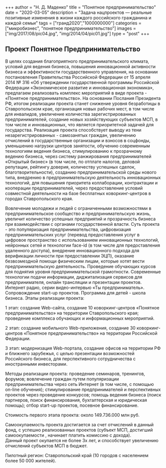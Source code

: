 +++
author = "Н. Д. Маденко"
title = "Понятное предпринимательство"
date = "2020-03-05"
description = "Задача нацпроектов — реальные позитивные изменения в жизни каждого российского гражданина и каждой семьи"
tags = ["гранд2020","1000000000"]
categories = ["микробизнес", "понятное предпринимательство"]
images = ["img/2017/08/pic04.jpg", "img/2014/04/pic01.jpg"]
type = "post"
+++

## Проект Понятное Предпринимательство

В целях создания благоприятного предпринимательского климата, условий для ведения бизнеса, повышения инновационной активности бизнеса и эффективности государственного управления, на основании постановления Правительства Российской Федерации от 15 апреля 2014 № 316 «Об утверждении государственной программы Российской Федерации «Экономическое развитие и инновационная экономика», предлагаем реализовать комплекс мероприятий в виде проекта - «Понятное предпринимательство». 
На основании Послания Президента РФ, итогом реализации проекта станет снижение уровня безработицы в Ставропольском крае, организация  новых рабочих мест, в том числе для инвалидов, увеличение количества зарегистрированных предпринимателей, создание новых хозяйствующих субъектов МСП, в том числе и инновационных, что является приоритетной задачей для государства.
Реализация проекта способствует выводу из тени незарегистрированных - самозанятых граждан, увеличению отчислений в государственные организации и взносов в соцфонды, уменьшению нагрузки центров занятости, обучению современным технологиям ведения бизнеса, стимулированию к прозрачному ведению бизнеса, через систему ранжирования предпринимателей «Открытый бизнес» (в том числе, по отплате налогов, деловой репутации, рейтингу доверия, количеству успешных сделок, благотворительности),  созданию предпринимательской среды нового типа, внедрению в предпринимательскую деятельность инновационных  технологий, для повышения приоритета коллаборации, контрактации и кооперации предпринимателей, через предоставление условий совместной деятельности на базе бесплатных коворкинг-центров в городах Ставропольского края. 

Вовлечение молодежи и людей с ограниченными возможностями  в предпринимательское сообщество и предпринимательскую жизнь, увеличит количество успешных предприятий и прозрачность бизнеса при взаимодействии с органами государственной власти.
Суть проекта - это популяризация предпринимательства, цифровизация предпринимательских услуг (перевод предоставления услуг в цифровое пространство с использованием инновационных технологий, нейронных сетей и технологии face-id (в том числе для предоставления удаленного доступа), внедрение инновационного подхода для верификации личности при предоставлении ЭЦП), оказание безвозмездной помощи физическим лицам, которые хотят вести предпринимательскую деятельность. Проведение обучающих курсов для поднятия уровня предпринимательской грамотности.
Современные технологии подачи информации, диджитализация сервисов для предпринимателя, онлайн трансляции и презентации проектов. Интернет радио, серии видео-интервью  «Ты предприниматель». Сопровождение start-up проектов. Программа для детей - школа бизнеса.
Этапы реализации проекта:

1 этап: создание Web-сайта, создание 10 коворкинг-центров «Понятное предпринимательство» на территории Ставропольского края; проведение комплекса обучающих и информационных мероприятий. 

2 этап: создание мобильного Web-приложения, создание 30 коворкинг-центров «Понятное предпринимательство» на территории Российской Федерации.

3 этап: модернизация Web-портала, создание офисов на территории РФ и ближнего зарубежья, с целью презентации возможностей Российского бизнеса, для перспективного сотрудничества с иностранными инвесторами.

Методы реализации проекта: проведение семинаров, тренингов, форумов; вовлечение граждан путем популяризации предпринимательства через сеть Интернет (в том числе, с помощью on-line обучения); стимулирование предпринимателей и перспективных проектов через проведение конкурсов; помощь ведения бизнеса (поиск партнеров, поиск финансирования, бухгалтерская и юридическая помощь); отбор start-up проектов, посевное финансирование.

Стоимость первого этапа проекта: около 149.736.000 млн руб.

Самоокупаемость проекта  достигается за счет отчислений в данный фонд, с успешно  реализованных проектов (субъект МСП, достигший самоокупаемости , начинает  платить комиссию с дохода).   
Данный проект окупается не более 3х лет, и способствует  увеличению  отчислений субъектов МСП  в бюджет.

Пилотный регион: Ставропольский край (10 городов с населением более 50 000 жителей).
